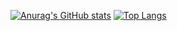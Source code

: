 [![Anurag's GitHub stats](https://github-readme-stats-markweng.vercel.app/api?username=markweng)](https://github.com/markweng)
[![Top Langs](https://github-readme-stats-markweng.vercel.app/api/top-langs/?username=markweng)](https://github.com/markweng)

<!--
**markweng/markweng** is a ✨ _special_ ✨ repository because its `README.md` (this file) appears on your GitHub profile.

Here are some ideas to get you started:

- 🔭 I’m currently working on ...
- 🌱 I’m currently learning ...
- 👯 I’m looking to collaborate on ...
- 🤔 I’m looking for help with ...
- 💬 Ask me about ...
- 📫 How to reach me: ...
- 😄 Pronouns: ...
- ⚡ Fun fact: ...
-->

